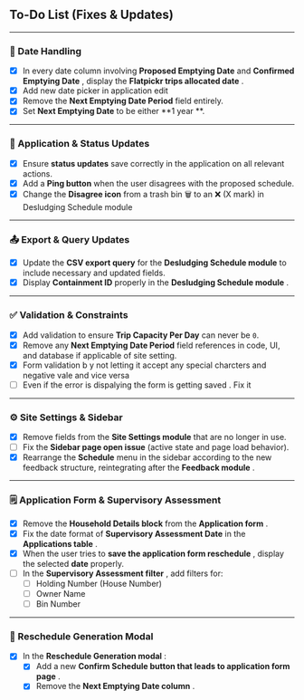 ## To-Do List (Fixes & Updates)

---

### 📅 Date Handling

* [X] In every date column involving **Proposed Emptying Date** and  **Confirmed Emptying Date** , display the  **Flatpickr trips allocated date** .
* [X] Add new date picker in application edit
* [X] Remove the **Next Emptying Date Period** field entirely.
* [X] Set **Next Emptying Date** to be either **1 year **.

---

### 📝 Application & Status Updates

* [X] Ensure **status updates** save correctly in the application on all relevant actions.
* [X] Add a **Ping button** when the user disagrees with the proposed schedule.
* [X] Change the **Disagree icon** from a trash bin 🗑️ to an ❌ (X mark) in Desludging Schedule module

---

### 📤 Export & Query Updates

* [X] Update the **CSV export query** for the **Desludging Schedule module** to include necessary and updated fields.
* [X] Display **Containment ID** properly in the  **Desludging Schedule module** .

---

### ✅ Validation & Constraints

* [X] Add validation to ensure **Trip Capacity Per Day** can never be `0`.
* [X] Remove any **Next Emptying Date Period** field references in code, UI, and database if applicable of site setting.
* [X] Form validation b y not letting it accept any special charcters and negative vale and vice versa
* [ ] Even if the error is dispalying the form is getting saved . Fix it

---

### ⚙️ Site Settings & Sidebar

* [X] Remove fields from the **Site Settings module** that are no longer in use.
* [ ] Fix the **Sidebar page open issue** (active state and page load behavior).
* [X] Rearrange the **Schedule** menu in the sidebar according to the new feedback structure, reintegrating after the  **Feedback module** .

---

### 🗒️ Application Form & Supervisory Assessment

* [X] Remove the **Household Details block** from the  **Application form** .
* [X] Fix the date format of **Supervisory Assessment Date** in the  **Applications table** .
* [X] When the user tries to  **save the application form reschedule** , display the selected **date** properly.
* [ ] In the  **Supervisory Assessment filter** , add filters for:
  * [ ] Holding Number (House Number)
  * [ ] Owner Name
  * [ ] Bin Number

---

### 🔄 Reschedule Generation Modal

* [X] In the  **Reschedule Generation modal** :
  * [X] Add a new  **Confirm Schedule button that leads to application form page** .
  * [X] Remove the  **Next Emptying Date column** .
